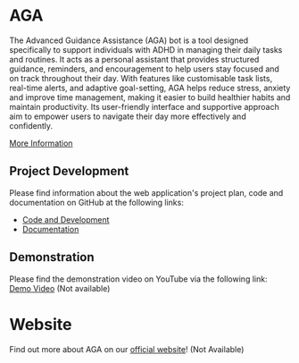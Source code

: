 # AGA

The Advanced Guidance Assistance (AGA) bot is a tool designed specifically to support individuals with ADHD in managing their daily tasks and routines. It acts as a personal assistant that provides structured guidance, reminders, and encouragement to help users stay focused and on track throughout their day. 
With features like customisable task lists, real-time alerts, and adaptive goal-setting, AGA helps reduce stress, anxiety and improve time management, making it easier to build healthier habits and maintain productivity. Its user-friendly interface and supportive approach aim to empower users to navigate their day more effectively and confidently.


[More Information](https://github.com/vedez/aga_documentation/blob/c2342e662b87cc1a2a36910c76278e377d42e977/Documents/Reports/AGA_Report.pdf)

## Project Development
Please find information about the web application's project plan, code and documentation on GitHub at the following links:
- [Code and Development](https://github.com/vedez/AGA)
- [Documentation](https://github.com/vedez/aga_documentation/blob/c2342e662b87cc1a2a36910c76278e377d42e977/Documents/Reports/AGA_Report.pdf)


## Demonstration 

Please find the demonstration video on YouTube via the following link: [Demo Video]() (Not available)

# Website
Find out more about AGA on our [official website](https://aga-website-cb757.web.app/)! (Not Available) 


 
